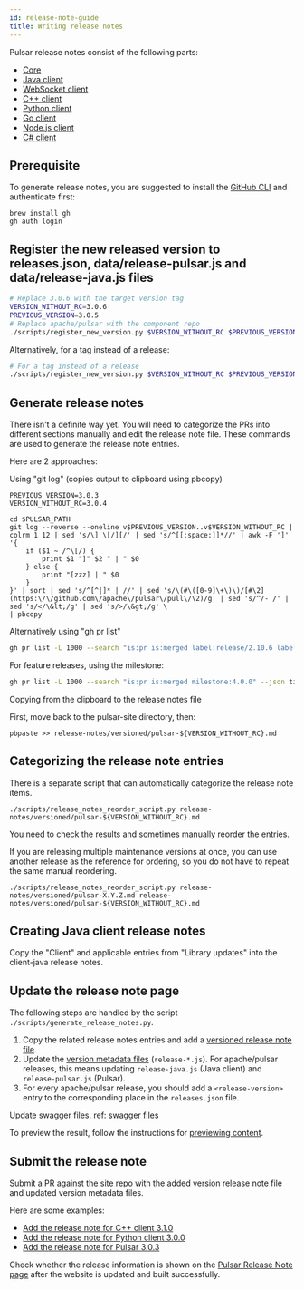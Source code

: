 ```yaml
---
id: release-note-guide
title: Writing release notes
---
```


Pulsar release notes consist of the following parts:

* [Core](pathname:///release-notes/)
* [Java client](pathname:///release-notes/client-java)
* [WebSocket client](pathname:///release-notes/client-ws)
* [C++ client](pathname:///release-notes/client-cpp)
* [Python client](pathname:///release-notes/client-python)
* [Go client](pathname:///release-notes/client-go)
* [Node.js client](pathname:///release-notes/client-node)
* [C# client](pathname:///release-notes/client-cs)

## Prerequisite

To generate release notes, you are suggested to install the [GitHub CLI](https://cli.github.com/) and authenticate first:

```shell
brew install gh
gh auth login
```

## Register the new released version to releases.json, data/release-pulsar.js and data/release-java.js files

```bash
# Replace 3.0.6 with the target version tag
VERSION_WITHOUT_RC=3.0.6
PREVIOUS_VERSION=3.0.5
# Replace apache/pulsar with the component repo
./scripts/register_new_version.py $VERSION_WITHOUT_RC $PREVIOUS_VERSION $(gh release view "v$VERSION_WITHOUT_RC" -R apache/pulsar --json author,publishedAt | jq -r '[.author.login, .publishedAt] | join(" ")')
```

Alternatively, for a tag instead of a release:

```bash
# For a tag instead of a release
./scripts/register_new_version.py $VERSION_WITHOUT_RC $PREVIOUS_VERSION $(cd $PULSAR_PATH && git show -s --format="%ae %aI" "v$VERSION_RC" | tail -n 1 | sed 's/@.* / /')
```

## Generate release notes

There isn't a definite way yet. You will need to categorize the PRs into different sections manually and edit the release note file. These commands are used to generate the release note entries.

Here are 2 approaches:

Using "git log" (copies output to clipboard using pbcopy)

```shell
PREVIOUS_VERSION=3.0.3
VERSION_WITHOUT_RC=3.0.4
```

```shell
cd $PULSAR_PATH
git log --reverse --oneline v$PREVIOUS_VERSION..v$VERSION_WITHOUT_RC | colrm 1 12 | sed 's/\] \[/][/' | sed 's/^[[:space:]]*//' | awk -F ']' '{
    if ($1 ~ /^\[/) {
        print $1 "]" $2 " | " $0
    } else {
        print "[zzz] | " $0
    }
}' | sort | sed 's/^[^|]* | //' | sed 's/\(#\([0-9]\+\)\)/[#\2](https:\/\/github.com\/apache\/pulsar\/pull\/\2)/g' | sed 's/^/- /' | sed 's/</\&lt;/g' | sed 's/>/\&gt;/g' \
| pbcopy
```

Alternatively using "gh pr list"

```bash
gh pr list -L 1000 --search "is:pr is:merged label:release/2.10.6 label:cherry-picked/branch-2.10" --json title,number,url | jq -r '.[] | "- \(.title) ([#\(.number)](\(.url)))"' | sort | pbcopy
```

For feature releases, using the milestone:

```bash
gh pr list -L 1000 --search "is:pr is:merged milestone:4.0.0" --json title,number,url | jq -r '.[] | "- \(.title) ([#\(.number)](\(.url)))"' | sort | pbcopy
```

Copying from the clipboard to the release notes file

First, move back to the pulsar-site directory, then:

```shell
pbpaste >> release-notes/versioned/pulsar-${VERSION_WITHOUT_RC}.md
```

## Categorizing the release note entries

There is a separate script that can automatically categorize the release note items.

```shell
./scripts/release_notes_reorder_script.py release-notes/versioned/pulsar-${VERSION_WITHOUT_RC}.md
```

You need to check the results and sometimes manually reorder the entries.

If you are releasing multiple maintenance versions at once, you can use another release as the reference for ordering, so you do not have to repeat the same manual reordering.

```shell
./scripts/release_notes_reorder_script.py release-notes/versioned/pulsar-X.Y.Z.md release-notes/versioned/pulsar-${VERSION_WITHOUT_RC}.md
```

## Creating Java client release notes

Copy the "Client" and applicable entries from "Library updates" into the client-java release notes.

## Update the release note page

The following steps are handled by the script `./scripts/generate_release_notes.py`.

1. Copy the related release notes entries and add a [versioned release note file](https://github.com/apache/pulsar-site/tree/main/release-notes/versioned).
2. Update the [version metadata files](https://github.com/apache/pulsar-site/tree/main/data) (`release-*.js`). For apache/pulsar releases, this means updating `release-java.js` (Java client) and `release-pulsar.js` (Pulsar).
3. For every apache/pulsar release, you should add a `<release-version>` entry to the corresponding place in the `releases.json` file.

Update swagger files. ref: [swagger files](https://pulsar.apache.org/contribute/release-process/#swagger-files)

To preview the result, follow the instructions for [previewing content](document-preview.md#preview-changes).

## Submit the release note

Submit a PR against [the site repo](https://github.com/apache/pulsar-site) with the added version release note file and updated version metadata files.

Here are some examples:

* [Add the release note for C++ client 3.1.0](https://github.com/apache/pulsar-site/pull/326)
* [Add the release note for Python client 3.0.0](https://github.com/apache/pulsar-site/pull/343)
* [Add the release note for Pulsar 3.0.3](https://github.com/apache/pulsar-site/pull/834)

Check whether the release information is shown on the [Pulsar Release Note page](pathname:///release-notes/) after the website is updated and built successfully.
